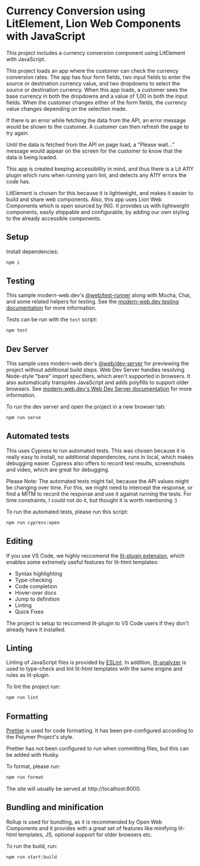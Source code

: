 # Currency Conversion using LitElement, Lion Web Components with JavaScript

This project includes a currency conversion component using LitElement with JavaScript.

This project loads an app where the customer can check the currency conversion rates. The app has four form fields, two input fields to enter the source or destination currency value, and two dropdowns to select the source or destination currency.
When this app loads, a customer sees the base currency in both the dropdowns and a value of 1,00 in both the input fields. When the customer changes either of the form fields, the currency value changes depending on the selection made.

If there is an error while fetching the data from the API, an error message would be shown to the customer. A customer can then refresh the page to try again.

Until the data is fetched from the API on page load, a "Please wait..." message would appear on the screen for the customer to know that the data is being loaded.

This app is created keeping accessibility in mind, and thus there is a Lit A11Y plugin which runs when running yarn lint, and detects any A11Y errors the code has.

LitElement is chosen for this because it is lightweight, and makes it easier to build and share web components. Also, this app uses Lion Web Components which is open sourced by ING. It provides us with lightweight components, easily shippable and configurable, by adding our own styling to the already accessible components.

## Setup

Install dependencies:

```bash
npm i
```

## Testing

This sample modern-web.dev's
[@web/test-runner](https://www.npmjs.com/package/@web/test-runner) along with
Mocha, Chai, and some related helpers for testing. See the
[modern-web.dev testing documentation](https://modern-web.dev/docs/test-runner/overview) for
more information.

Tests can be run with the `test` script:

```bash
npm test
```

## Dev Server

This sample uses modern-web.dev's [@web/dev-server](https://www.npmjs.com/package/@web/dev-server) for previewing the project without additional build steps. Web Dev Server handles resolving Node-style "bare" import specifiers, which aren't supported in browsers. It also automatically transpiles JavaScript and adds polyfills to support older browsers. See [modern-web.dev's Web Dev Server documentation](https://modern-web.dev/docs/dev-server/overview/) for more information.

To run the dev server and open the project in a new browser tab:

```bash
npm run serve
```

## Automated tests

This uses Cypress to run automated tests. This was chosen because it is really easy to install, no additional dependencies, runs in local, which makes debugging easier. Cypress also offers to record test results, screenshots and video, which are great for debugging.

Please Note: The automated tests might fail, because the API values might be changing over time. For this, we might need to intercept the response, or find a MITM to record the response and use it against running the tests. For time constraints, I could not do it, but thought it is worth mentioning :)

To run the automated tests, please run this script:

```bash
npm run cypress:open
```

## Editing

If you use VS Code, we highly reccomend the [lit-plugin extension](https://marketplace.visualstudio.com/items?itemName=runem.lit-plugin), which enables some extremely useful features for lit-html templates:

- Syntax highlighting
- Type-checking
- Code completion
- Hover-over docs
- Jump to definition
- Linting
- Quick Fixes

The project is setup to reccomend lit-plugin to VS Code users if they don't already have it installed.

## Linting

Linting of JavaScript files is provided by [ESLint](eslint.org). In addition, [lit-analyzer](https://www.npmjs.com/package/lit-analyzer) is used to type-check and lint lit-html templates with the same engine and rules as lit-plugin.

To lint the project run:

```bash
npm run lint
```

## Formatting

[Prettier](https://prettier.io/) is used for code formatting. It has been pre-configured according to the Polymer Project's style.

Prettier has not been configured to run when committing files, but this can be added with Husky.

To format, please run:

```bash
npm run format
```

The site will usually be served at http://localhost:8000.

## Bundling and minification

Rollup is used for bundling, as it is recommended by Open Web Components and it provides with a great set of features like minifying lit-html templates, JS, optional support for older browsers etc.

To run the build, run:

```bash
npm run start:build
```
